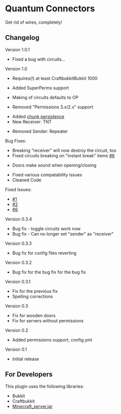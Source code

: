 Quantum Connectors
==================
Get rid of wires, completely!

Changelog
---------
Version 1.0.1

* Fixed a bug with circuits...

Version 1.0

* Requires(!) at least CraftbukkitBukkit 1000
+ Added SuperPerms support
* Making of circuits defaults to OP
- Removed "Permissions 3.x/2.x" support
+ Added [chunk persistence](https://github.com/feildmaster/Quantum-Connectors/issues/1)
+ New Receiver: TNT
- Removed Sender: Repeater

Bug Fixes:

* Breaking "receiver" will now destroy the circuit, too
* Fixed circuits breaking on "instant break" items [#6](https://github.com/feildmaster/Quantum-Connectors/issues/6)
+ Doors make sound when opening/closing
* Fixed various compatability issues
* Cleaned Code

Fixed Issues:

* [#1](https://github.com/feildmaster/Quantum-Connectors/issues/1)
* [#2](https://github.com/feildmaster/Quantum-Connectors/issues/2) 
* [#6](https://github.com/feildmaster/Quantum-Connectors/issues/6)

Version 0.3.4

* Bug fix - toggle circuits work now
* Bug fix - Can no longer set "sender" as "receiver"

Version 0.3.3

* Bug fix for config files reverting

Version 0.3.2

* Bug fix for the bug fix for the bug fix

Version 0.3.1

* Fix for the previous fix
* Spelling corrections

Version 0.3

* Fix for wooden doors
* Fix for servers without permissions

Version 0.2

+ Added permissions support, config.yml

Version 0.1

+ Initial release

For Developers
--------------
This plugin uses the following libraries:

*   Bukkit
*   Craftbukkit
*   [Minecraft_server.jar](http://www.minecraft.net/download/Minecraft_Server.exe?v=1311325327381)